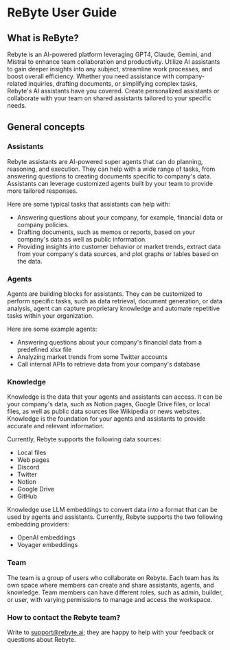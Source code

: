 # ReByte User Guide

## What is ReByte?

Rebyte is an AI-powered platform leveraging GPT4, Claude, Gemini, and Mistral to enhance team collaboration and productivity. Utilize AI assistants to gain deeper insights into any subject, streamline work processes, and boost overall efficiency. Whether you need assistance with company-related inquiries, drafting documents, or simplifying complex tasks, Rebyte's AI assistants have you covered. Create personalized assistants or collaborate with your team on shared assistants tailored to your specific needs.

## General concepts

### Assistants

Rebyte assistants are AI-powered super agents that can do planning, reasoning, and execution. They can help with a wide range of tasks, from answering questions to creating documents specific to company's data. Assistants can leverage customized agents built by your team to provide more tailored responses. 

Here are some typical tasks that assistants can help with:

- Answering questions about your company, for example, financial data or company policies.
- Drafting documents, such as memos or reports, based on your company's data as well as public information.
- Providing insights into customer behavior or market trends, extract data from your company's data sources, and plot graphs or tables based on the data.

### Agents

Agents are building blocks for assistants. They can be customized to perform specific tasks, such as data retrieval, document generation, or data analysis, agent can capture proprietary knowledge and automate repetitive tasks within your organization. 

Here are some example agents:
- Answering questions about your company's financial data from a predefined xlsx file
- Analyzing market trends from some Twitter accounts
- Call internal APIs to retrieve data from your company's database

### Knowledge

Knowledge is the data that your agents and assistants can access. It can be your company's data, such as Notion pages, Google Drive files, or local files, as well as public data sources like Wikipedia or news websites. Knowledge is the foundation for your agents and assistants to provide accurate and relevant information.

Currently, Rebyte supports the following data sources:
- Local files
- Web pages
- Discord
- Twitter
- Notion
- Google Drive
- GitHub

Knowledge use LLM embeddings to convert data into a format that can be used by agents and assistants. Currently, Rebyte supports the two following embedding providers:
- OpenAI embeddings
- Voyager embeddings

### Team

The team is a group of users who collaborate on Rebyte. Each team has its own space where members can create and share assistants, agents, and knowledge. Team members can have different roles, such as admin, builder, or user, with varying permissions to manage and access the workspace.

### How to contact the Rebyte team?

Write to [support@rebyte.ai](mailto:support@rebyte.ai); they are happy to help with your feedback or questions about Rebyte.
